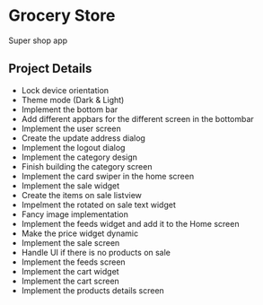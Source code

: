 # Grocery Store
Super shop app

## Project Details 
 - Lock device orientation
 - Theme mode (Dark & Light)
 - Implement the bottom bar
 - Add different appbars for the different screen in the bottombar
 - Implement the user screen
 - Create the update address dialog
 - Implement the logout dialog
 - Implement the category design
 - Finish building the category screen
 - Implement the card swiper in the home screen
 - Implement the sale widget
 - Create the items on sale listview 
 - Impelment the rotated on sale text widget
 - Fancy image implementation
 - Implement the feeds widget and add it to the Home screen
 - Make the price widget dynamic
 - Implement the sale screen 
 - Handle UI if there is no products on sale
 - Implement the feeds screen
 - Implement the cart widget
 - Implement the cart screen
 - Implement the products details screen


